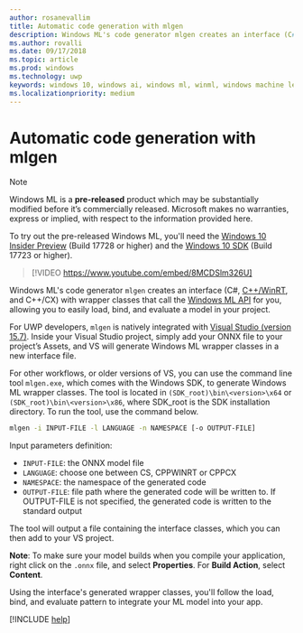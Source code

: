 ```yaml
---
author: rosanevallim
title: Automatic code generation with mlgen
description: Windows ML's code generator mlgen creates an interface (C#, C++/WinRT, and C++/CX) that allows you to easily load, bind, and evaluate a model in your app.
ms.author: rovalli
ms.date: 09/17/2018
ms.topic: article
ms.prod: windows
ms.technology: uwp
keywords: windows 10, windows ai, windows ml, winml, windows machine learning
ms.localizationpriority: medium
---
```


# Automatic code generation with mlgen

> [!NOTE]
> Windows ML is a **pre-released** product which may be substantially modified before it’s commercially released. Microsoft makes no warranties, express or implied, with respect to the information provided here.
>
> To try out the pre-released Windows ML, you'll need the [Windows 10 Insider Preview](https://www.microsoft.com/en-us/software-download/windowsinsiderpreviewiso) (Build 17728 or higher) and the [Windows 10 SDK](https://www.microsoft.com/en-us/software-download/windowsinsiderpreviewSDK) (Build 17723 or higher).

> [!VIDEO https://www.youtube.com/embed/8MCDSlm326U]

Windows ML's code generator `mlgen` creates an interface (C#, [C++/WinRT](https://docs.microsoft.com/windows/uwp/cpp-and-winrt-apis/), and C++/CX) with wrapper classes that call the [Windows ML API](https://docs.microsoft.com/uwp/api/windows.ai.machinelearning) for you, allowing you to easily load, bind, and evaluate a model in your project.

For UWP developers, `mlgen` is natively integrated with [Visual Studio (version 15.7)](https://developer.microsoft.com/windows/downloads). Inside your Visual Studio project, simply add your ONNX file to your project’s Assets, and VS will generate Windows ML wrapper classes in a new interface file.

For other workflows, or older versions of VS, you can use the command line tool `mlgen.exe`, which comes with the Windows SDK, to generate Windows ML wrapper classes. The tool is located in `(SDK_root)\bin\<version>\x64` or `(SDK_root)\bin\<version>\x86`, where SDK_root is the SDK installation directory. To run the tool, use the command below.

```sh
mlgen -i INPUT-FILE -l LANGUAGE -n NAMESPACE [-o OUTPUT-FILE]
```

Input parameters definition:

- `INPUT-FILE`: the ONNX model file
- `LANGUAGE`: choose one between CS, CPPWINRT or CPPCX
- `NAMESPACE`: the namespace of the generated code
- `OUTPUT-FILE`: file path where the generated code will be written to. If OUTPUT-FILE is not specified, the generated code is written to the standard output

The tool will output a file containing the interface classes, which you can then add to your VS project.

**Note**: To make sure your model builds when you compile your application, right click on the `.onnx` file, and select **Properties**. For **Build Action**, select **Content**.

Using the interface's generated wrapper classes, you'll follow the load, bind, and evaluate pattern to integrate your ML model into your app. <!--For an example of how to load, bind, and evaluate a model in your app, see our [Get Started (UWP)](get-started-uwp.md#6-load-bind-and-evaluate-the-model) tutorial.-->

[!INCLUDE [help](includes/get-help.md)]